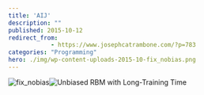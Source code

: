```yaml
---
title: 'AIJ'
description: ""
published: 2015-10-12
redirect_from: 
            - https://www.josephcatrambone.com/?p=783
categories: "Programming"
hero: ./img/wp-content-uploads-2015-10-fix_nobias.png
---
```

![fix_nobias](http://www.josephcatrambone.com/wp-content/uploads/2015/10/fix_nobias.png)![Unbiased RBM with Long-Training Time](./img/wp-content-uploads-2015-10-fix_nobias_multi_epoch_long_train-300x236.png)
